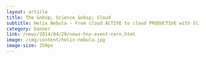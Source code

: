 ```yaml
---
layout: article
title: The &nbsp; Science &nbsp; Cloud
subtitle: Helix Nebula - From cloud ACTIVE to cloud PRODUCTIVE with SlipStream 
category: banner
link: /news/2014/04/29/news-hnx-event-cern.html
image: /img/content/helix-nebula.jpg
image-size: 250px
---
```

